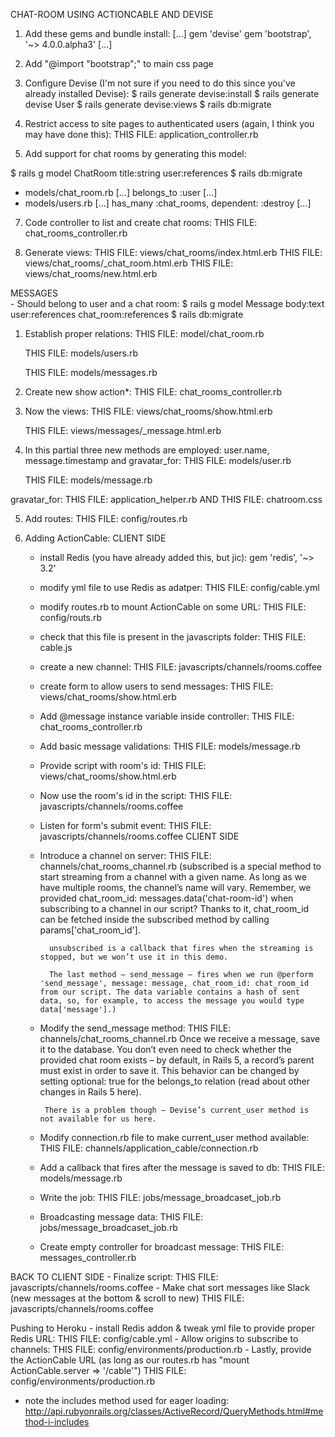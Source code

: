 CHAT-ROOM USING ACTIONCABLE AND DEVISE

1. Add these gems and bundle install:
[...]
gem 'devise'
gem 'bootstrap', '~> 4.0.0.alpha3'
[...]

2. Add "@import "bootstrap";" to main css page

3. Configure Devise (I'm not sure if you need to do this since you've already installed Devise):
$ rails generate devise:install
$ rails generate devise User
$ rails generate devise:views
$ rails db:migrate

4. Restrict access to site pages to authenticated users (again, I think you may have done this):
 THIS FILE: application_controller.rb

5. Add support for chat rooms by generating this model:

$ rails g model ChatRoom title:string user:references
$ rails db:migrate
  - models/chat_room.rb
      [...]
      belongs_to :user
      [...]
  - models/users.rb
      [...]
      has_many :chat_rooms, dependent: :destroy
      [...]

7. Code controller to list and create chat rooms:
   THIS FILE: chat_rooms_controller.rb        

8. Generate views:
    THIS FILE: views/chat_rooms/index.html.erb
    THIS FILE: views/chat_rooms/_chat_room.html.erb
    THIS FILE: views/chat_rooms/new.html.erb

MESSAGES     
    - Should belong to user and a chat room:
        $ rails g model Message body:text user:references chat_room:references
        $ rails db:migrate

1. Establish proper relations:
    THIS FILE: model/chat_room.rb

    THIS FILE: models/users.rb

    THIS FILE: models/messages.rb


2. Create new show action*:
    THIS FILE: chat_rooms_controller.rb

3. Now the views:
    THIS FILE: views/chat_rooms/show.html.erb

    THIS FILE: views/messages/_message.html.erb

4. In this partial three new methods are employed: user.name, message.timestamp and gravatar_for:
    THIS FILE: models/user.rb

    THIS FILE: models/message.rb

  gravatar_for:
    THIS FILE: application_helper.rb
        AND
    THIS FILE: chatroom.css

5. Add routes:
    THIS FILE: config/routes.rb

6. Adding ActionCable:
  CLIENT SIDE
    - install Redis (you have already added this, but jic):
        gem 'redis', '~> 3.2'
    - modify yml file to use Redis as adatper:
        THIS FILE: config/cable.yml
    - modify routes.rb to mount ActionCable on some URL:
        THIS FILE: config/routs.rb
    - check that this file is present in the javascripts folder:
        THIS FILE: cable.js
    - create a new channel:
        THIS FILE: javascripts/channels/rooms.coffee
    - create form to allow users to send messages:
        THIS FILE: views/chat_rooms/show.html.erb
    - Add @message instance variable inside controller:
        THIS FILE: chat_rooms_controller.rb
    - Add basic message validations:
        THIS FILE: models/message.rb
    - Provide script with room's id:
        THIS FILE: views/chat_rooms/show.html.erb
    - Now use the room's id in the script:
        THIS FILE: javascripts/channels/rooms.coffee
    - Listen for form's submit event:
        THIS FILE: javascripts/channels/rooms.coffee
  CLIENT SIDE
    - Introduce a channel on server:
        THIS FILE: channels/chat_rooms_channel.rb
            (subscribed is a special method to start streaming from a channel with a given name. As long as we have multiple rooms, the channel’s name will vary. Remember, we provided chat_room_id: messages.data('chat-room-id') when subscribing to a channel in our script? Thanks to it, chat_room_id can be fetched inside the subscribed method by calling params['chat_room_id'].

            unsubscribed is a callback that fires when the streaming is stopped, but we won’t use it in this demo.

            The last method – send_message – fires when we run @perform 'send_message', message: message, chat_room_id: chat_room_id from our script. The data variable contains a hash of sent data, so, for example, to access the message you would type data['message'].)
    -  Modify the send_message method:
        THIS FILE: channels/chat_rooms_channel.rb
            Once we receive a message, save it to the database. You don’t even need to check whether the provided chat room exists – by default, in Rails 5, a record’s parent must exist in order to save it. This behavior can be changed by setting optional: true for the belongs_to relation (read about other changes in Rails 5 here).

            There is a problem though – Devise’s current_user method is not available for us here.
    - Modify connection.rb file to make current_user method available:
        THIS FILE: channels/application_cable/connection.rb
    - Add a callback that fires after the message is saved to db:
        THIS FILE: models/message.rb
    - Write the job:
        THIS FILE: jobs/message_broadcaset_job.rb
    - Broadcasting message data:
        THIS FILE: jobs/message_broadcaset_job.rb
    - Create empty controller for broadcast message:
        THIS FILE: messages_controller.rb

  BACK TO CLIENT SIDE
    - Finalize script:
        THIS FILE: javascripts/channels/rooms.coffee
    - Make chat sort messages like Slack (new messages at the bottom & scroll to new)
        THIS FILE: javascripts/channels/rooms.coffee

Pushing to Heroku
    - install Redis addon & tweak yml file to provide proper Redis URL:
        THIS FILE: config/cable.yml
    - Allow origins to subscribe to channels:
        THIS FILE: config/environments/production.rb
    - Lastly, provide the ActionCable URL (as long as our routes.rb has "mount ActionCable.server => '/cable'")
        THIS FILE: config/environments/production.rb






* note the includes method used for eager loading: http://api.rubyonrails.org/classes/ActiveRecord/QueryMethods.html#method-i-includes
